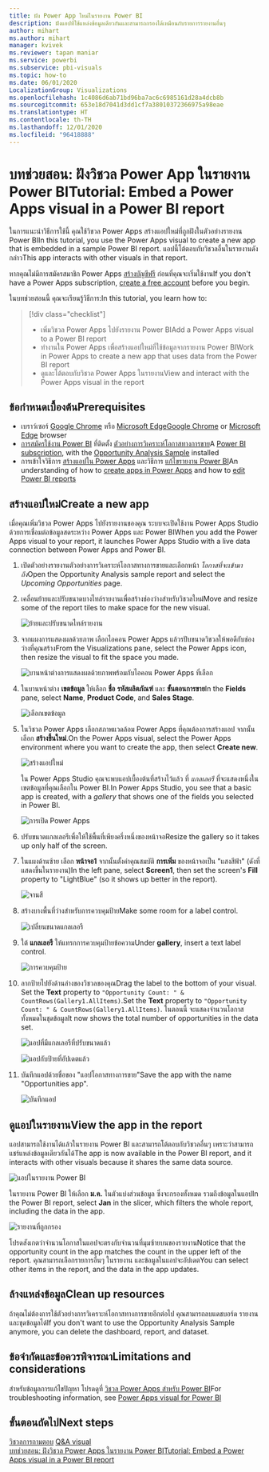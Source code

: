 ```yaml
---
title: ฝัง Power App ใหม่ในรายงาน Power BI
description: ฝังแอปที่ใช้แหล่งข้อมูลเดียวกันและสามารถกรองได้เหมือนกับรายการรายงานอื่นๆ
author: mihart
ms.author: mihart
manager: kvivek
ms.reviewer: tapan maniar
ms.service: powerbi
ms.subservice: pbi-visuals
ms.topic: how-to
ms.date: 06/01/2020
LocalizationGroup: Visualizations
ms.openlocfilehash: 1c4086d6ab71bd96ba7ac6c6985161d28a4dcb8b
ms.sourcegitcommit: 653e18d7041d3dd1cf7a38010372366975a98eae
ms.translationtype: HT
ms.contentlocale: th-TH
ms.lasthandoff: 12/01/2020
ms.locfileid: "96418888"
---
```

# <a name="tutorial-embed-a-power-apps-visual-in-a-power-bi-report"></a><span data-ttu-id="d74e8-103">บทช่วยสอน: ฝังวิชวล Power App ในรายงาน Power BI</span><span class="sxs-lookup"><span data-stu-id="d74e8-103">Tutorial: Embed a Power Apps visual in a Power BI report</span></span>

<span data-ttu-id="d74e8-104">ในการแนะนำวิธีการใช้นี้ คุณใช้วิชวล Power Apps สร้างแอปใหม่ที่ถูกฝังในตัวอย่างรายงาน Power BI</span><span class="sxs-lookup"><span data-stu-id="d74e8-104">In this tutorial, you use the Power Apps visual to create a new app that is embedded in a sample Power BI report.</span></span> <span data-ttu-id="d74e8-105">แอปนี้โต้ตอบกับวิชวลอื่นในรายงานดังกล่าว</span><span class="sxs-lookup"><span data-stu-id="d74e8-105">This app interacts with other visuals in that report.</span></span>

<span data-ttu-id="d74e8-106">หากคุณไม่มีการสมัครสมาชิก Power Apps [สร้างบัญชีฟรี](https://make.powerapps.com/signup?redirect=marketing&email=) ก่อนที่คุณจะเริ่มใช้งาน</span><span class="sxs-lookup"><span data-stu-id="d74e8-106">If you don't have a Power Apps subscription, [create a free account](https://make.powerapps.com/signup?redirect=marketing&email=) before you begin.</span></span>

<span data-ttu-id="d74e8-107">ในบทช่วยสอนนี้ คุณจะเรียนรู้วิธีการ:</span><span class="sxs-lookup"><span data-stu-id="d74e8-107">In this tutorial, you learn how to:</span></span>
> [!div class="checklist"]
> * <span data-ttu-id="d74e8-108">เพิ่มวิชวล Power Apps ไปยังรายงาน Power BI</span><span class="sxs-lookup"><span data-stu-id="d74e8-108">Add a Power Apps visual to a Power BI report</span></span>
> * <span data-ttu-id="d74e8-109">ทำงานใน Power Apps เพื่อสร้างแอปใหม่ที่ใช้ข้อมูลจากรายงาน Power BI</span><span class="sxs-lookup"><span data-stu-id="d74e8-109">Work in Power Apps to create a new app that uses data from the Power BI report</span></span>
> * <span data-ttu-id="d74e8-110">ดูและโต้ตอบกับวิชวล Power Apps ในรายงาน</span><span class="sxs-lookup"><span data-stu-id="d74e8-110">View and interact with the Power Apps visual in the report</span></span>

## <a name="prerequisites"></a><span data-ttu-id="d74e8-111">ข้อกำหนดเบื้องต้น</span><span class="sxs-lookup"><span data-stu-id="d74e8-111">Prerequisites</span></span>

* <span data-ttu-id="d74e8-112">เบราว์เซอร์ [Google Chrome](https://www.google.com/chrome/browser/) หรือ [Microsoft Edge](https://www.microsoft.com/windows/microsoft-edge)</span><span class="sxs-lookup"><span data-stu-id="d74e8-112">[Google Chrome](https://www.google.com/chrome/browser/) or [Microsoft Edge](https://www.microsoft.com/windows/microsoft-edge) browser</span></span>
* <span data-ttu-id="d74e8-113">[การสมัครใช้งาน Power BI](../fundamentals/service-self-service-signup-for-power-bi.md) ที่ติดตั้ง [ตัวอย่างการวิเคราะห์โอกาสทางการขาย](../create-reports/sample-opportunity-analysis.md#get-the-content-pack-for-this-sample)</span><span class="sxs-lookup"><span data-stu-id="d74e8-113">A [Power BI subscription](../fundamentals/service-self-service-signup-for-power-bi.md), with the [Opportunity Analysis Sample](../create-reports/sample-opportunity-analysis.md#get-the-content-pack-for-this-sample) installed</span></span>
* <span data-ttu-id="d74e8-114">การเข้าใจวิธีการ [สร้างแอปใน Power Apps](/powerapps/maker/canvas-apps/data-platform-create-app-scratch) และวิธีการ [แก้ไขรายงาน Power BI](../create-reports/service-the-report-editor-take-a-tour.md)</span><span class="sxs-lookup"><span data-stu-id="d74e8-114">An understanding of how to [create apps in Power Apps](/powerapps/maker/canvas-apps/data-platform-create-app-scratch) and how to [edit Power BI reports](../create-reports/service-the-report-editor-take-a-tour.md)</span></span>



## <a name="create-a-new-app"></a><span data-ttu-id="d74e8-115">สร้างแอปใหม่</span><span class="sxs-lookup"><span data-stu-id="d74e8-115">Create a new app</span></span>
<span data-ttu-id="d74e8-116">เมื่อคุณเพิ่มวิชวล Power Apps ไปยังรายงานของคุณ ระบบจะเปิดใช้งาน Power Apps Studio ด้วยการเชื่อมต่อข้อมูลสดระหว่าง Power Apps และ Power BI</span><span class="sxs-lookup"><span data-stu-id="d74e8-116">When you add the Power Apps visual to your report, it launches Power Apps Studio with a live data connection between Power Apps and Power BI.</span></span>

1. <span data-ttu-id="d74e8-117">เปิดตัวอย่างรายงานตัวอย่างการวิเคราะห์โอกาสทางการขายและเลือกหน้า *โอกาสที่จะเข้ามาถึง*</span><span class="sxs-lookup"><span data-stu-id="d74e8-117">Open the Opportunity Analysis sample report and select the *Upcoming Opportunities* page.</span></span> 


2. <span data-ttu-id="d74e8-118">เคลื่อนย้ายและปรับขนาดบางไทล์รายงานเพื่อสร้างช่องว่างสำหรับวิชวลใหม่</span><span class="sxs-lookup"><span data-stu-id="d74e8-118">Move and resize some of the report tiles to make space for the new visual.</span></span>

    ![ย้ายและปรับขนาดไทล์รายงาน](media/power-bi-visualization-powerapp/power-bi-report-page.jpg)

2. <span data-ttu-id="d74e8-120">จากแผงการแสดงผลด้วยภาพ เลือกไอคอน Power Apps แล้วรปับขนาดวิชวลให้พอดีกับช่องว่างที่คุณสร้าง</span><span class="sxs-lookup"><span data-stu-id="d74e8-120">From the Visualizations pane, select the Power Apps icon, then resize the visual to fit the space you made.</span></span>

    ![บานหน้าต่างการแสดงผลด้วยภาพพร้อมกับไอคอน Power Apps ที่เลือก](media/power-bi-visualization-powerapp/power-bi-powerapps-icon.jpg)

3. <span data-ttu-id="d74e8-122">ในบานหน้าต่าง **เขตข้อมูล** ให้เลือก **ชื่อ** **รหัสผลิตภัณฑ์** และ **ขั้นตอนการขาย**</span><span class="sxs-lookup"><span data-stu-id="d74e8-122">In the **Fields** pane, select **Name**, **Product Code**, and **Sales Stage**.</span></span> 

    ![เลือกเขตข้อมูล](media/power-bi-visualization-powerapp/power-bi-fields.png)

4. <span data-ttu-id="d74e8-124">ในวิชวล Power Apps เลือกสภาพแวดล้อม Power Apps ที่คุณต้องการสร้างแอป จากนั้นเลือก **สร้างขึ้นใหม่**.</span><span class="sxs-lookup"><span data-stu-id="d74e8-124">On the Power Apps visual, select the Power Apps environment where you want to create the app, then select **Create new**.</span></span>

    ![สร้างแอปใหม่](media/power-bi-visualization-powerapp/power-bi-create-new-powerapp.png)

    <span data-ttu-id="d74e8-126">ใน Power Apps Studio  คุณจะพบแอปเบื้องต้นที่สร้างไว้แล้ว ที่ *แกลเลอรี* ที่จะแสดงหนึ่งในเขตข้อมูลที่คุณเลือกใน Power BI.</span><span class="sxs-lookup"><span data-stu-id="d74e8-126">In Power Apps Studio, you see that a basic app is created, with a *gallery* that shows one of the fields you selected in Power BI.</span></span>

    ![การเปิด Power Apps](media/power-bi-visualization-powerapp/power-bi-power-app.png)

5.  <span data-ttu-id="d74e8-128">ปรับขนาดแกลเลอรีเพื่อให้ใช้พื้นที่เพียงครึ่งหนึ่งของหน้าจอ</span><span class="sxs-lookup"><span data-stu-id="d74e8-128">Resize the gallery so it takes up only half of the screen.</span></span> 

6. <span data-ttu-id="d74e8-129">ในแผงด้านซ้าย เลือก **หน้าจอ1** จากนั้นตั้งค่าคุณสมบัติ **การเพิ่ม** ของหน้าจอเป็น "แสงสีฟ้า" (ดังที่แสดงขึ้นในรายงาน)</span><span class="sxs-lookup"><span data-stu-id="d74e8-129">In the left pane, select **Screen1**, then set the screen's **Fill** property to "LightBlue" (so it shows up better in the report).</span></span>

    ![จานสี](media/power-bi-visualization-powerapp/power-bi-powerapps-fill.png)

6. <span data-ttu-id="d74e8-131">สร้างบางพื้นที่ว่างสำหรับการควบคุมป้าย</span><span class="sxs-lookup"><span data-stu-id="d74e8-131">Make some room for a label control.</span></span> 

    ![เปลี่ยนขนาดแกลเลอรี](media/power-bi-visualization-powerapp/power-bi-powerapps-gallery.png)


8. <span data-ttu-id="d74e8-133">ใต้ **แกลเลอรี** ให้แทรกการควบคุมป้ายข้อความ</span><span class="sxs-lookup"><span data-stu-id="d74e8-133">Under **gallery**, insert a text label control.</span></span>

   ![การควบคุมป้าย](media/power-bi-visualization-powerapp/power-bi-label.png)

7. <span data-ttu-id="d74e8-135">ลากป้ายไปยังด้านล่างของวิชวลของคุณ</span><span class="sxs-lookup"><span data-stu-id="d74e8-135">Drag the label to the bottom of your visual.</span></span> <span data-ttu-id="d74e8-136">Set the **Text** property to `"Opportunity Count: " & CountRows(Gallery1.AllItems)`.</span><span class="sxs-lookup"><span data-stu-id="d74e8-136">Set the **Text** property to `"Opportunity Count: " & CountRows(Gallery1.AllItems)`.</span></span> <span data-ttu-id="d74e8-137">ในตอนนี้ จะแสดงจำนวนโอกาสทั้งหมดในชุดข้อมูล</span><span class="sxs-lookup"><span data-stu-id="d74e8-137">It now shows the total number of opportunities in the data set.</span></span>

    ![แอปที่มีแกลเลอรีที่ปรับขนาดแล้ว](media/power-bi-visualization-powerapp/power-bi-power-app-label.png)

    ![แอปกับป้ายที่อัปเดตแล้ว](media/power-bi-visualization-powerapp/power-bi-label-live.png)

7. <span data-ttu-id="d74e8-140">บันทึกแอปด้วยชื่อของ "แอปโอกาสทางการขาย"</span><span class="sxs-lookup"><span data-stu-id="d74e8-140">Save the app with the name "Opportunities app".</span></span> 

    ![บันทึกแอป](media/power-bi-visualization-powerapp/power-bi-save-powerapp.png)


## <a name="view-the-app-in-the-report"></a><span data-ttu-id="d74e8-142">ดูแอปในรายงาน</span><span class="sxs-lookup"><span data-stu-id="d74e8-142">View the app in the report</span></span>
<span data-ttu-id="d74e8-143">แอปสามารถใช้งานได้แล้วในรายงาน Power BI และสามารถโต้ตอบกับวิชวลอื่นๆ เพราะว่าสามารถแชร์แหล่งข้อมูลเดียวกันได้</span><span class="sxs-lookup"><span data-stu-id="d74e8-143">The app is now available in the Power BI report, and it interacts with other visuals because it shares the same data source.</span></span>

![แอปในรายงาน Power BI](media/power-bi-visualization-powerapp/power-bi-powerapps-visual.png)

<span data-ttu-id="d74e8-145">ในรายงาน Power BI ให้เลือก **ม.ค.** ในตัวแบ่งส่วนข้อมูล ซึ่งจะกรองทั้งหมด รวมถึงข้อมูลในแอป</span><span class="sxs-lookup"><span data-stu-id="d74e8-145">In the Power BI report, select **Jan** in the slicer, which filters the whole report, including the data in the app.</span></span>

![รายงานที่ถูกกรอง](media/power-bi-visualization-powerapp/power-bi-last.png)

<span data-ttu-id="d74e8-147">โปรดสังเกตว่าจำนวนโอกาสในแอปจะตรงกับจำนวนที่มุมซ้ายบนของรายงาน</span><span class="sxs-lookup"><span data-stu-id="d74e8-147">Notice that the opportunity count in the app matches the count in the upper left of the report.</span></span> <span data-ttu-id="d74e8-148">คุณสามารถเลือกรายการอื่นๆ ในรายงาน และข้อมูลในแอปจะอัปเดต</span><span class="sxs-lookup"><span data-stu-id="d74e8-148">You can select other items in the report, and the data in the app updates.</span></span>


## <a name="clean-up-resources"></a><span data-ttu-id="d74e8-149">ล้างแหล่งข้อมูล</span><span class="sxs-lookup"><span data-stu-id="d74e8-149">Clean up resources</span></span>
<span data-ttu-id="d74e8-150">ถ้าคุณไม่ต้องการใช้ตัวอย่างการวิเคราะห์โอกาสทางการขายอีกต่อไป คุณสามารถลบแดชบอร์ด รายงาน และชุดข้อมูลได้</span><span class="sxs-lookup"><span data-stu-id="d74e8-150">If you don't want to use the Opportunity Analysis Sample anymore, you can delete the dashboard, report, and dataset.</span></span>

## <a name="limitations-and-considerations"></a><span data-ttu-id="d74e8-151">ข้อจำกัดและข้อควรพิจารณา</span><span class="sxs-lookup"><span data-stu-id="d74e8-151">Limitations and considerations</span></span>
<span data-ttu-id="d74e8-152">สำหรับข้อมูลการแก้ไขปัญหา โปรดดูที่ [วิชวล Power Apps สำหรับ Power BI](/powerapps/maker/canvas-apps/powerapps-custom-visual#limitations-of-the-power-apps-visual)</span><span class="sxs-lookup"><span data-stu-id="d74e8-152">For troubleshooting information, see [Power Apps visual for Power BI](/powerapps/maker/canvas-apps/powerapps-custom-visual#limitations-of-the-power-apps-visual)</span></span>

## <a name="next-steps"></a><span data-ttu-id="d74e8-153">ขั้นตอนถัดไป</span><span class="sxs-lookup"><span data-stu-id="d74e8-153">Next steps</span></span>
<span data-ttu-id="d74e8-154">[วิชวลการถามตอบ](power-bi-visualization-types-for-reports-and-q-and-a.md)  </span><span class="sxs-lookup"><span data-stu-id="d74e8-154">[Q&A visual](power-bi-visualization-types-for-reports-and-q-and-a.md)  </span></span>  
[<span data-ttu-id="d74e8-155">บทช่วยสอน: ฝังวิชวล Power Apps ในรายงาน Power BI</span><span class="sxs-lookup"><span data-stu-id="d74e8-155">Tutorial: Embed a Power Apps visual in a Power BI report</span></span>](/powerapps/maker/canvas-apps/powerapps-custom-visual)
